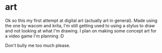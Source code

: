 # art

Ok so this my first attempt at digital art (actually art in general). Made using the one by wacom and krita, I'm still getting used to using a stylus to draw and not looking at what I'm drawing. I plan on making some concept art for a video game I'm planning :D

Don't bully me too much please.
